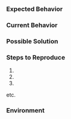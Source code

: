 <!--- Provide a short general summary of the issue in the Title above -->

### Expected Behavior
<!--- Tell us what should happen -->

### Current Behavior
<!--- Tell us what happens instead of the expected behavior -->

### Possible Solution
<!--- If you can, suggest a fix for this issue, not required -->

### Steps to Reproduce
<!--- Provide a video or image example, or a set of steps to reproduce this issue -->
1.
2.
3.
etc.

### Environment
<!--- Where did you find this issue? Please give relevant details on your environment. -->
<!--- Was it in singleplayer, or multiplayer? -->
<!--- Do you have other modules installed (please list them)? -->
<!--- What version of the game are you using? -->
<!--- etc. -->
